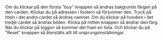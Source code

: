 Om du klickar på den första "buy" knappen så ändras bakgrunds färgen på den carden.
Klickar du på adressen i footern så försvinner den.
Tryck på titeln i det andra cardet så ändras namnet.
Om du klickar på hoodien i det tredje cardet så ändras bilden.
Klicka på mitten knappen så ändrar den färg.
När du klickar på loggon så kommer det fram en lista.
Och klickar du på "Reset" knappen så återställs allt till ursprungsinställningar.
